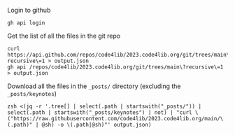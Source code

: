 Login to github
```
gh api login
```

Get the list of all the files in the git repo
```
curl https://api.github.com/repos/code4lib/2023.code4lib.org/git/trees/main\?recursive\=1 > output.json
gh api /repos/code4lib/2023.code4lib.org/git/trees/main\?recursive\=1 > output.json
```

Download all the files in the `_posts/` directory (excluding the `_posts/keynotes`)
```
zsh <(jq -r '.tree[] | select(.path | startswith("_posts/")) | select(.path | startswith("_posts/keynotes") | not) | "curl \("https://raw.githubusercontent.com/code4lib/2023.code4lib.org/main/\(.path)" | @sh) -o \(.path|@sh)"' output.json)
```

